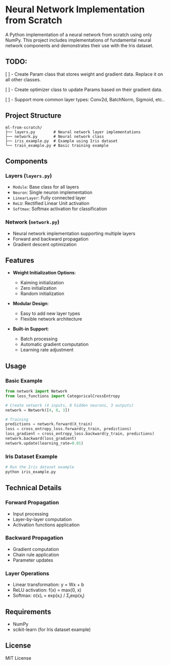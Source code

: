 # Neural Network Implementation from Scratch

A Python implementation of a neural network from scratch using only NumPy. This project includes implementations of fundamental neural network components and demonstrates their use with the Iris dataset.

## TODO:
[ ] - Create Param class that stores weight and gradient data. Replace it on all other classes.

[ ] - Create optimizer class to update Params based on their gradient data.

[ ] - Support more common layer types: Conv2d, BatchNorm, Sigmoid, etc..

## Project Structure

```
ml-from-scratch/
├── layers.py        # Neural network layer implementations
├── network.py       # Neural network class
├── iris_example.py  # Example using Iris dataset
└── train_example.py # Basic training example
```

## Components

### Layers (`layers.py`)
- `Module`: Base class for all layers
- `Neuron`: Single neuron implementation
- `LinearLayer`: Fully connected layer
- `ReLU`: Rectified Linear Unit activation
- `Softmax`: Softmax activation for classification

### Network (`network.py`)
- Neural network implementation supporting multiple layers
- Forward and backward propagation
- Gradient descent optimization

## Features

- **Weight Initialization Options**:
  - Kaiming initialization
  - Zero initialization
  - Random initialization

- **Modular Design**:
  - Easy to add new layer types
  - Flexible network architecture

- **Built-in Support**:
  - Batch processing
  - Automatic gradient computation
  - Learning rate adjustment

## Usage

### Basic Example
```python
from network import Network
from loss_functions import CategoricalCrossEntropy

# Create network (4 inputs, 8 hidden neurons, 3 outputs)
network = Network([4, 8, 3])

# Training
predictions = network.forward(X_train)
loss = cross_entropy_loss.forward(y_train, predictions)
loss_gradient = cross_entropy_loss.backward(y_train, predictions)
network.backward(loss_gradient)
network.update(learning_rate=0.01)
```

### Iris Dataset Example
```python
# Run the Iris dataset example
python iris_example.py
```

## Technical Details

### Forward Propagation
- Input processing
- Layer-by-layer computation
- Activation functions application

### Backward Propagation
- Gradient computation
- Chain rule application
- Parameter updates

### Layer Operations
- Linear transformation: y = Wx + b
- ReLU activation: f(x) = max(0, x)
- Softmax: σ(x)ᵢ = exp(xᵢ) / Σⱼexp(xⱼ)

## Requirements

- NumPy
- scikit-learn (for Iris dataset example)

## License

MIT License